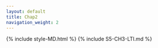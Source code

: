 ```yaml
---
layout: default
title: Chap2
navigation_weight: 2
---
```


{% include style-MD.html %}
{% include S5-CH3-LTI.md %}
